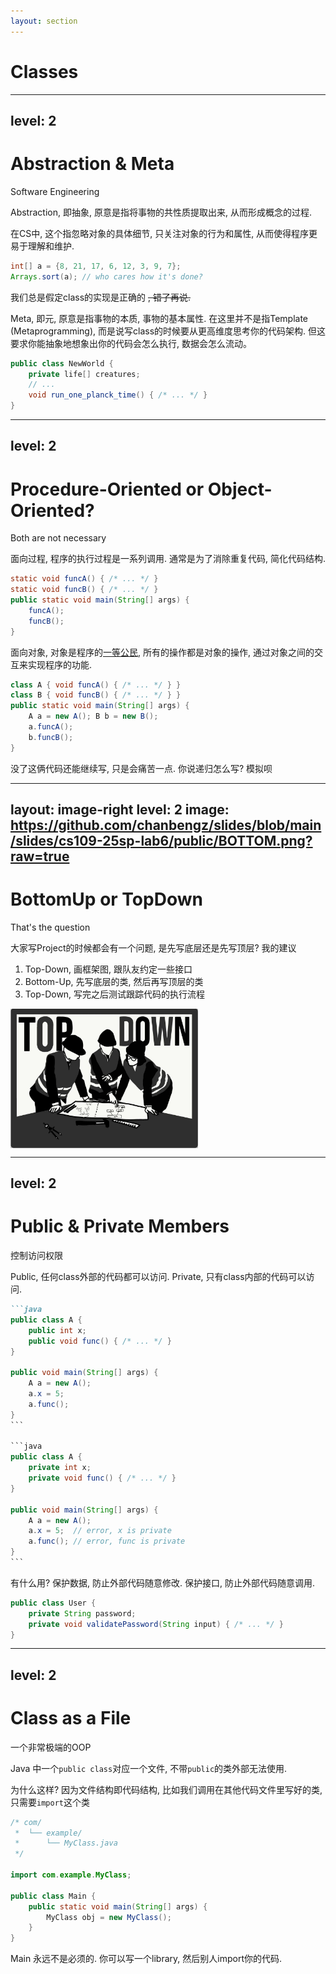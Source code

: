 ```yaml
---
layout: section
---
```

# Classes

---
level: 2
---
# Abstraction & Meta
Software Engineering

Abstraction, 即抽象, 原意是指将事物的共性质提取出来, 从而形成概念的过程.

在CS中, 这个指忽略对象的具体细节, 只关注对象的行为和属性, 从而使得程序更易于理解和维护.

```java
int[] a = {8, 21, 17, 6, 12, 3, 9, 7};
Arrays.sort(a); // who cares how it's done?
```

我们总是假定class的实现是正确的 ~~, 错了再说.~~

<div v-click=1>

Meta, 即元, 原意是指事物的本质, 事物的基本属性. 在这里并不是指Template (Metaprogramming), 而是说写class的时候要从更高维度思考你的代码架构.
但这要求你能抽象地想象出你的代码会怎么执行, 数据会怎么流动。

```java
public class NewWorld {
    private life[] creatures;
    // ...
    void run_one_planck_time() { /* ... */ }
}
```

</div>

---
level: 2
---
# Procedure-Oriented or Object-Oriented?
Both are not necessary

面向过程, 程序的执行过程是一系列调用. 通常是为了消除重复代码, 简化代码结构.

```java
static void funcA() { /* ... */ }
static void funcB() { /* ... */ }
public static void main(String[] args) {
    funcA();
    funcB();
}
```

面向对象, 对象是程序的<a href="https://steve-yegge.blogspot.com/2006/03/execution-in-kingdom-of-nouns.html">一等公民</a>,
所有的操作都是对象的操作, 通过对象之间的交互来实现程序的功能.

```java
class A { void funcA() { /* ... */ } }
class B { void funcB() { /* ... */ } }
public static void main(String[] args) {
    A a = new A(); B b = new B();
    a.funcA();
    b.funcB();
}
```

<div v-click=1>

没了这俩代码还能继续写, 只是会痛苦一点.  你说递归怎么写? 模拟呗

</div>

---
layout: image-right
level: 2
image: https://github.com/chanbengz/slides/blob/main/slides/cs109-25sp-lab6/public/BOTTOM.png?raw=true
---
# BottomUp or TopDown
That's the question

大家写Project的时候都会有一个问题, 是先写底层还是先写顶层?
我的建议
1. Top-Down, 画框架图, 跟队友约定一些接口
2. Bottom-Up, 先写底层的类, 然后再写顶层的类
3. Top-Down, 写完之后测试跟踪代码的执行流程

<div v-click=1>
<img src="https://github.com/chanbengz/slides/blob/main/slides/cs109-25sp-lab6/public/TOP.png?raw=true" width="300" align="middle">
</div>

---
level: 2
---
# Public & Private Members
控制访问权限

Public, 任何class外部的代码都可以访问. Private, 只有class内部的代码可以访问.

````md magic-move {lines: true}
```java
public class A {
    public int x;
    public void func() { /* ... */ }
}

public void main(String[] args) {
    A a = new A();
    a.x = 5;
    a.func();
}
```

```java
public class A {
    private int x;
    private void func() { /* ... */ }
}

public void main(String[] args) {
    A a = new A();
    a.x = 5;  // error, x is private
    a.func(); // error, func is private
}
```
````

<div v-click=2>

有什么用? 保护数据, 防止外部代码随意修改. 保护接口, 防止外部代码随意调用.

```java
public class User {
    private String password;
    private void validatePassword(String input) { /* ... */ }
}
```

</div>

---
level: 2
---
# Class as a File
一个非常极端的OOP

Java 中一个`public class`对应一个文件, 不带`public`的类外部无法使用.

为什么这样? 因为文件结构即代码结构, 比如我们调用在其他代码文件里写好的类, 只需要`import`这个类

```java
/* com/
 *  └── example/
 *      └── MyClass.java
 */

import com.example.MyClass;

public class Main {
    public static void main(String[] args) {
        MyClass obj = new MyClass();
    }
}
```

Main 永远不是必须的. 你可以写一个library, 然后别人import你的代码.
